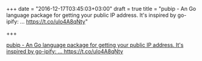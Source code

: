 +++
date = "2016-12-17T03:45:03+03:00"
draft = true
title = "pubip - An Go language package for getting your public IP address. It's inspired by go-ipify: ... https://t.co/ulo4A8qNty"

+++

<p><a href="https://gi">pubip - An Go language package for getting your public IP address. It's inspired by go-ipify: ... https://t.co/ulo4A8qNty</a></p>
